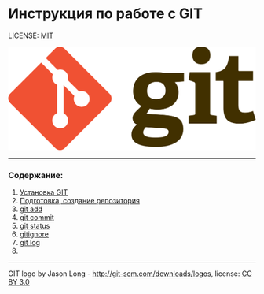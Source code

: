 # Инструкция по работе с GIT

LICENSE: [MIT](./license.md)

![git-logo](./assets/Git-logo.png)


----
### Содержание:
  1. [Установка GIT](./install.md)
  2. [Подготовка, создание репозитория](./create_repozit.md)
  3. [git add](./add.md)
  4. [git commit](./commit.md)
  5. [git status](./git_status.md)
  6. [gitignore](./gitignore.md)
  7. [git log](./gitlog.md)
  8. 




----

GIT logo by Jason Long - http://git-scm.com/downloads/logos, license: [CC BY 3.0](https://creativecommons.org/licenses/by/3.0/)